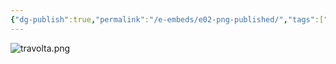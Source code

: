 ```yaml
---
{"dg-publish":true,"permalink":"/e-embeds/e02-png-published/","tags":["dg-test-vault"]}
---
```




![travolta.png](/img/user/A%20Assets/travolta.png)